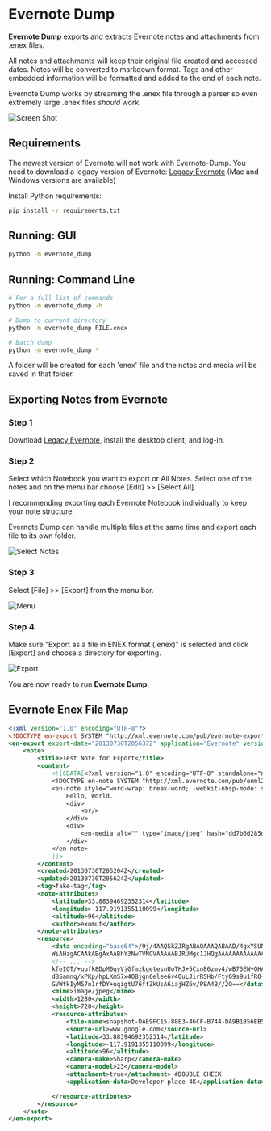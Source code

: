 # Evernote Dump

**Evernote Dump** exports and extracts Evernote notes and attachments from .enex files.

All notes and attachments will keep their original file created and accessed dates. Notes will be converted to markdown format. Tags and other embedded information will be formatted and added to the end of each note.

Evernote Dump works by streaming the .enex file through a parser so even extremely large .enex files _should_ work.

![Screen Shot](images/screenshot.png)

## Requirements

The newest version of Evernote will not work with Evernote-Dump. You need to download a legacy version of Evernote:
[Legacy Evernote](https://help.evernote.com/hc/en-us/articles/360052560314-Install-an-older-version-of-Evernote) (Mac and Windows versions are available)

Install Python requirements:

```Bash
pip install -r requirements.txt
```

## Running: GUI

```Bash
python -m evernote_dump
```

## Running: Command Line

```Bash
# For a full list of commands
python -m evernote_dump -h

# Dump to current directory
python -m evernote_dump FILE.enex

# Batch dump
python -m evernote_dump *
```

A folder will be created for each 'enex' file and the notes and media will be saved in that folder.

## Exporting Notes from Evernote

### Step 1

Download [Legacy Evernote](https://help.evernote.com/hc/en-us/articles/360052560314-Install-an-older-version-of-Evernote), install the desktop client, and log-in.

### Step 2

Select which Notebook you want to export or All Notes. Select one of the notes and on the menu bar choose [Edit] >> [Select All].

I recommending exporting each Evernote Notebook individually to keep your note structure.

Evernote Dump can handle multiple files at the same time and export each file to its own folder.

![Select Notes](images/select_all.png)

### Step 3

Select [File] >> [Export] from the menu bar.

![Menu](images/menu.png)

### Step 4

Make sure "Export as a file in ENEX format (.enex)" is selected and click [Export] and choose a directory for exporting.

![Export](images/export_menu.png)

You are now ready to run **Evernote Dump**.

## Evernote Enex File Map

```xml
<?xml version="1.0" encoding="UTF-8"?>
<!DOCTYPE en-export SYSTEM "http://xml.evernote.com/pub/evernote-export3.dtd">
<en-export export-date="20130730T205637Z" application="Evernote" version="Evernote Mac">
    <note>
        <title>Test Note for Export</title>
        <content>
            <![CDATA[<?xml version="1.0" encoding="UTF-8" standalone="no"?>
            <!DOCTYPE en-note SYSTEM "http://xml.evernote.com/pub/enml2.dtd">
            <en-note style="word-wrap: break-word; -webkit-nbsp-mode: space; -webkit-line-break: after-white-space;">
                Hello, World.
                <div>
                    <br/>
                </div>
                <div>
                    <en-media alt="" type="image/jpeg" hash="dd7b6d285d09ec054e8cd6a3814ce093"/>
                </div>
            </en-note>
            ]]>
        </content>
        <created>20130730T205204Z</created>
        <updated>20130730T205624Z</updated>
        <tag>fake-tag</tag>
        <note-attributes>
            <latitude>33.88394692352314</latitude>
            <longitude>-117.9191355110099</longitude>
            <altitude>96</altitude>
            <author>exomut</author>
        </note-attributes>
        <resource>
            <data encoding="base64">/9j/4AAQSkZJRgABAQAAAQABAAD/4gxYSUNDX1BST0ZJTEUAAQEAAAxITGlubwIQAABtbnRyUkdCIFhZ
            WiAHzgACAAkABgAxAABhY3NwTVNGVAAAAABJRUMgc1JHQgAAAAAAAAAAAAAAAAAA9tYAAQAAAADTLUhQ
            <!-- ... -->
            kfeIGT/+uufk8DpM0gyVjGfmzkgetesnUoTHJ+5Cxn86zmv4/wB75EW+QHAPUH/P9Ky+s1rtrr/wfvOm
            dBSamnq/xPKp/hpLKmS7x4OBjgn6elee6v4OuLJirRSHb/FtyG9s9u1fR0+oTiIRvGq7W4bpisfUGk1C
            GVWtkIyM57n1rfDY+uqigtU76ffZkUsA6iajHZ6v/P8A4B//2Q==</data>
            <mime>image/jpeg</mime>
            <width>1280</width>
            <height>720</height>
            <resource-attributes>
                <file-name>snapshot-DAE9FC15-88E3-46CF-B744-DA9B1B56EB57.jpg</file-name>
                <source-url>www.google.com</source-url>
                <latitude>33.88394692352314</latitude>
                <longitude>-117.9191355110099</longitude>
                <altitude>96</altitude>
                <camera-make>Sharp</camera-make>
                <camera-model>23</camera-model>
                <attachment>true</attachment> #DOUBLE CHECK
                <application-data>Developer place 4K</application-data>

            </resource-attributes>
        </resource>
    </note>
</en-export>
```
